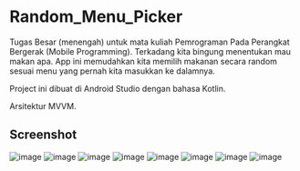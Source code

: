# Random_Menu_Picker
Tugas Besar (menengah) untuk mata kuliah Pemrograman Pada Perangkat Bergerak (Mobile Programming). Terkadang kita bingung menentukan mau makan apa. App ini memudahkan kita memilih makanan secara random sesuai menu yang pernah kita masukkan ke dalamnya.

Project ini dibuat di Android Studio dengan bahasa Kotlin.

Arsitektur MVVM.

## Screenshot
![image](https://user-images.githubusercontent.com/47552445/188427041-4c7c2316-bf9b-4c3d-9160-6645d06f2fea.png)
![image](https://user-images.githubusercontent.com/47552445/188425894-b7fa35c7-1957-4eb8-9c6a-9dfd7ca3aa24.png)
![image](https://user-images.githubusercontent.com/47552445/188426737-860951a4-cc8d-4758-b5eb-6bf7a869eaf1.png)
![image](https://user-images.githubusercontent.com/47552445/188426777-de2319be-c473-4c49-94de-c545231153c6.png)
![image](https://user-images.githubusercontent.com/47552445/188426822-521e8e52-197a-4dba-a777-688ff9d4dfa3.png)
![image](https://user-images.githubusercontent.com/47552445/188426894-701d23c2-51df-44d9-b009-e377373eca0c.png)
![image](https://user-images.githubusercontent.com/47552445/188426950-b3d6367a-3346-4859-903b-98c02a41bc2d.png)
![image](https://user-images.githubusercontent.com/47552445/188426985-44a914b3-3fe6-4e69-b95c-b1ed572d949d.png)

